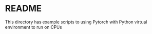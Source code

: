 <!-- TOC --><a name="README"></a>
# README

This directory has example scripts to using Pytorch with Python virtual environment to run on CPUs